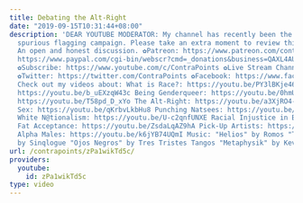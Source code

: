 ```yaml
---
title: Debating the Alt-Right
date: "2019-09-15T10:31:44+08:00"
description: 'DEAR YOUTUBE MODERATOR: My channel has recently been the target of a
  spurious flagging campaign. Please take an extra moment to review this video! ❤
  An open and honest discussion. ✿Patreon: https://www.patreon.com/contrapoints ✿Donate:
  https://www.paypal.com/cgi-bin/webscr?cmd=_donations&business=QAXL4AUZAQY7C&lc=US&item_name=ContraPoints&currency_code=USD&bn=PP%2dDonationsBF%3abtn_donateCC_LG%2egif%3aNonHosted
  ✿Subscribe: https://www.youtube.com/c/ContraPoints ✿Live Stream Channel: https://www.youtube.com/c/ContraPointsLive
  ✿Twitter: https://twitter.com/ContraPoints ✿Facebook: https://www.facebook.com/ContraPoints/
  Check out my videos about: What is Race?: https://youtu.be/PY3lBKje46E What is Gender?:
  https://youtu.be/b_uEXzqW43c Being Genderqueer: https://youtu.be/0hmULQc5jIw BDSM:
  https://youtu.be/T58pd_D_xYo The Alt-Right: https://youtu.be/a3XjRO4-kGk Casual
  Sex: https://youtu.be/qKrbvLkbHu8 Punching Natsees: https://youtu.be/iEyL1rDe60w
  White N@tionalism: https://youtu.be/U-c2qnfUNXE Racial Injustice in Baltimore: https://youtu.be/8r6GBo_7UNc
  Fat Acceptance: https://youtu.be/ZsdaLqAZ9hA Pick-Up Artists: https://youtu.be/bTomsgnRZFk
  Alpha Males: https://youtu.be/k6jYB74UQmI Music: "Helios" by Romos "The Cemetary"
  by Sinqlogue "Ojos Negros" by Tres Tristes Tangos "Metaphysik" by Kevin MacLeod'
url: /contrapoints/zPa1wikTd5c/
providers:
  youtube:
    id: zPa1wikTd5c
type: video
---
```

